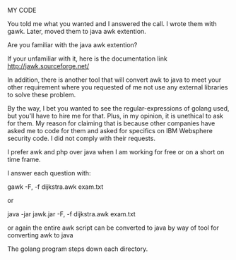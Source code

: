 MY CODE


You told me what you wanted and I answered the call. I wrote them with gawk. Later, moved them to java awk extention.

Are you familiar with the java awk extention?

If your unfamiliar with it, here is the documentation link http://jawk.sourceforge.net/

In addition, there is another tool that will convert awk to java to meet your other requirement where you requested of
me not use any external libraries to solve these problem.

By the way, I bet you wanted to see the regular-expressions of golang used, but you'll have to hire me for that. Plus,
in my opinion, it is unethical to ask for them. My reason for claiming that is because other companies have asked me to
code for them and asked for specifics on IBM Websphere security code. I did not comply with their requests.

I prefer awk and php over java when I am working for free or on a short on time frame.

I answer each question with:

gawk -F, -f dijkstra.awk exam.txt

or

java -jar jawk.jar -F, -f dijkstra.awk exam.txt

or again the entire awk script can be converted to java by way of tool for converting awk to java

The golang program steps down each directory.

